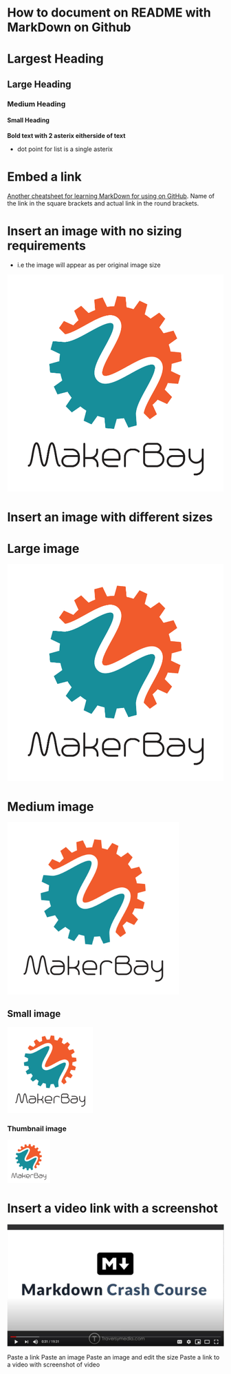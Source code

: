 
# How to document on README with MarkDown on Github

# Largest Heading
## Large Heading 
### Medium Heading 
#### Small Heading




**Bold text with 2 asterix eitherside of text**

* dot point for list is a single asterix 

# Embed a link 

[Another cheatsheet for learning MarkDown for using on GitHub](https://github.com/adam-p/markdown-here/wiki/Markdown-Cheatsheet). Name of the link in the square brackets and actual link in the round brackets. 


# Insert an image with no sizing requirements
- i.e the image will appear as per original image size

![Logo of Makebay](https://github.com/MakerBay/Coral_Reef_Mapping_Drone/blob/master/How%20to%20Github/How%20to%20GitHub%20Images/3.%20makerbay%20logo.png)


# Insert an image with different sizes 

# Large image 

<img src="https://github.com/MakerBay/Coral_Reef_Mapping_Drone/blob/master/How%20to%20Github/How%20to%20GitHub%20Images/3.%20makerbay%20logo.png" width=600>

# Medium image 

<img src="https://github.com/MakerBay/Coral_Reef_Mapping_Drone/blob/master/How%20to%20Github/How%20to%20GitHub%20Images/3.%20makerbay%20logo.png" width=400>

## Small image 

<img src="https://github.com/MakerBay/Coral_Reef_Mapping_Drone/blob/master/How%20to%20Github/How%20to%20GitHub%20Images/3.%20makerbay%20logo.png" width=200>

### Thumbnail image

<img src="https://github.com/MakerBay/Coral_Reef_Mapping_Drone/blob/master/How%20to%20Github/How%20to%20GitHub%20Images/3.%20makerbay%20logo.png" width=100>


# Insert a video link with a screenshot

[![DIY Droner Video](https://github.com/MakerBay/Coral_Reef_Mapping_Drone/blob/master/How%20to%20Github/How%20to%20GitHub%20Images/4.%20Video%20screenshot.JPG)](https://www.youtube.com/watch?v=HUBNt18RFbo "Click Me - Watch Me")



Paste a link
Paste an image 
Paste an image and edit the size
Paste a link to a video with screenshot of video 
